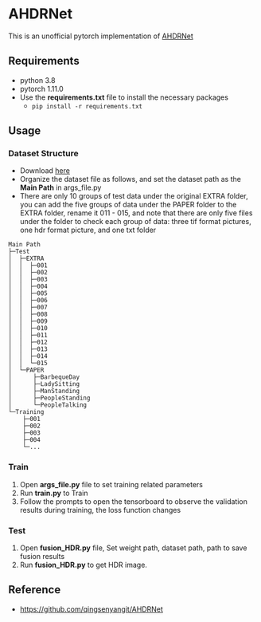 # AHDRNet

This is an unofficial pytorch implementation of [AHDRNet](https://www.researchgate.net/publication/332603952_Attention-guided_Network_for_Ghost-free_High_Dynamic_Range_Imaging)

## Requirements
* python 3.8
* pytorch 1.11.0
* Use the **requirements.txt** file to install the necessary packages
  * `pip install -r requirements.txt`

## Usage
### Dataset Structure
* Download [here](https://cseweb.ucsd.edu/~viscomp/projects/SIG17HDR/) 
* Organize the dataset file as follows, and set the dataset path as the **Main Path** in args_file.py
* There are only 10 groups of test data under the original EXTRA folder, you can add the five groups of data under the PAPER folder to the EXTRA folder, rename it 011 - 015, and note that there are only five files under the folder to check each group of data: three tif format pictures, one hdr format picture, and one txt folder
```commandline
Main Path
├─Test
│  ├─EXTRA
│  │  ├─001
│  │  ├─002
│  │  ├─003
│  │  ├─004
│  │  ├─005
│  │  ├─006
│  │  ├─007
│  │  ├─008
│  │  ├─009
│  │  ├─010
│  │  ├─011
│  │  ├─012
│  │  ├─013
│  │  ├─014
│  │  └─015
│  └─PAPER
│      ├─BarbequeDay
│      ├─LadySitting
│      ├─ManStanding
│      ├─PeopleStanding
│      └─PeopleTalking
└─Training
    ├─001
    ├─002
    ├─003
    ├─004
    └─...

```


### Train
1. Open **args_file.py** file to set training related parameters
2. Run **train.py** to Train
3. Follow the prompts to open the tensorboard to observe the validation results during training, the loss function changes

### Test
1. Open **fusion_HDR.py** file, Set weight path, dataset path, path to save fusion results
2. Run **fusion_HDR.py** to get HDR image.

## Reference
* https://github.com/qingsenyangit/AHDRNet
